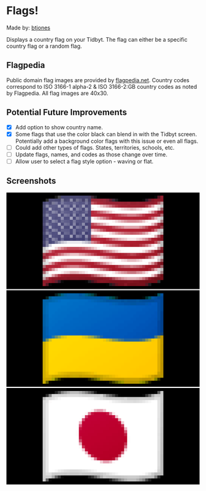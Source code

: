 # Flags!

Made by: [btjones](https://github.com/btjones/)

Displays a country flag on your Tidbyt. The flag can either be a specific country flag or a random flag.

## Flagpedia

Public domain flag images are provided by [flagpedia.net](https://flagpedia.net/). Country codes correspond to ISO 3166-1 alpha-2 & ISO 3166-2:GB country codes as noted by Flagpedia. All flag images are 40x30.

## Potential Future Improvements

- [x] Add option to show country name.
- [x] Some flags that use the color black can blend in with the Tidbyt screen. Potentially add a background color flags with this issue or even all flags.
- [ ] Could add other types of flags. States, territories, schools, etc.
- [ ] Update flags, names, and codes as those change over time.
- [ ] Allow user to select a flag style option - waving or flat.

## Screenshots

![Flag of The United States](screenshots/us.png)
![Flag of Ukraine](screenshots/ua.png)
![Flag of Japan](screenshots/jp.png)
